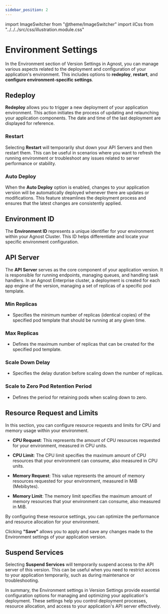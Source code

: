 ```yaml
---
sidebar_position: 2
---
```


import ImageSwitcher from "@theme/ImageSwitcher"
import ilCss from "../../../src/css/illustration.module.css"

# Environment Settings

In the Environment section of Version Settings in Agnost, you can manage various
aspects related to the deployment and configuration of your application's
environment. This includes options to **redeploy**, **restart**, and **configure
environment-specific settings**.

<ImageSwitcher
  lightImageSrc="/img/docs/application-development/environment-settings-l.png?text=LightMode"
  darkImageSrc="/img/docs/application-development/environment-settings.png?text=DarkMode"
  className={ilCss.illustration__md}
  width={480}
/>

## Redeploy

**Redeploy** allows you to trigger a new deployment of your application
environment. This action initiates the process of updating and relaunching your
application components. The date and time of the last deployment are displayed
for reference.

### Restart

Selecting **Restart** will temporarily shut down your API Servers and then
restart them. This can be useful in scenarios where you want to refresh the
running environment or troubleshoot any issues related to server performance or
stability.

### Auto Deploy

When the **Auto Deploy** option is enabled, changes to your application version
will be automatically deployed whenever there are updates or modifications. This
feature streamlines the deployment process and ensures that the latest changes
are consistently applied.

## Environment ID

The **Environment ID** represents a unique identifier for your environment
within your Agnost Cluster. This ID helps differentiate and locate your specific
environment configuration.

## API Server

The **API Server** serves as the core component of your application version. It
is responsible for running endpoints, managing queues, and handling task
handlers. In an Agnost Enterprise cluster, a deployment is created for each app
engine of the version, managing a set of replicas of a specific pod template.

### Min Replicas

- Specifies the minimum number of replicas (identical copies) of the specified
  pod template that should be running at any given time.

### Max Replicas

- Defines the maximum number of replicas that can be created for the specified
  pod template.

### Scale Down Delay

- Specifies the delay duration before scaling down the number of replicas.

### Scale to Zero Pod Retention Period

- Defines the period for retaining pods when scaling down to zero.

## Resource Request and Limits

In this section, you can configure resource requests and limits for CPU and
memory usage within your environment.

- **CPU Request**: This represents the amount of CPU resources requested for
  your environment, measured in CPU units.

- **CPU Limit**: The CPU limit specifies the maximum amount of CPU resources
  that your environment can consume, also measured in CPU units.

- **Memory Request**: This value represents the amount of memory resources
  requested for your environment, measured in MiB (Mebibytes).

- **Memory Limit**: The memory limit specifies the maximum amount of memory
  resources that your environment can consume, also measured in MiB.

By configuring these resource settings, you can optimize the performance and
resource allocation for your environment.

Clicking **"Save"** allows you to apply and save any changes made to the
Environment settings of your application version.

## Suspend Services

Selecting **Suspend Services** will temporarily suspend access to the API server
of this version. This can be useful when you need to restrict access to your
application temporarily, such as during maintenance or troubleshooting.

In summary, the Environment settings in Version Settings provide essential
configuration options for managing and optimizing your application's deployment.
These settings help you control deployment processes, resource allocation, and
access to your application's API server effectively.
